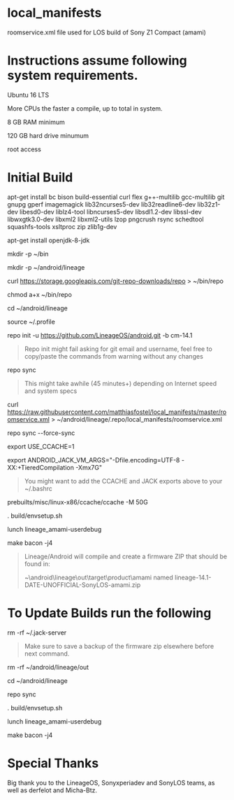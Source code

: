 # local_manifests
roomservice.xml file used for LOS build of Sony Z1 Compact (amami)

# Instructions assume following system requirements.

Ubuntu 16 LTS

More CPUs the faster a compile, up to total in system.

8 GB RAM minimum

120 GB hard drive minumum

root access

# Initial Build

apt-get install bc bison build-essential curl flex g++-multilib gcc-multilib git gnupg gperf imagemagick lib32ncurses5-dev lib32readline6-dev lib32z1-dev libesd0-dev liblz4-tool libncurses5-dev libsdl1.2-dev libssl-dev libwxgtk3.0-dev libxml2 libxml2-utils lzop pngcrush rsync schedtool squashfs-tools xsltproc zip zlib1g-dev

apt-get install openjdk-8-jdk

mkdir -p ~/bin

mkdir -p ~/android/lineage

curl https://storage.googleapis.com/git-repo-downloads/repo > ~/bin/repo

chmod a+x ~/bin/repo

cd ~/android/lineage

source ~/.profile

repo init -u https://github.com/LineageOS/android.git -b cm-14.1

> Repo init might fail asking for git email and username, feel free to copy/paste the commands from warning without any changes

repo sync

> This might take awhile (45 minutes+) depending on Internet speed and system specs

curl https://raw.githubusercontent.com/matthiasfostel/local_manifests/master/roomservice.xml > ~/android/lineage/.repo/local_manifests/roomservice.xml

repo sync --force-sync

export USE_CCACHE=1

export ANDROID_JACK_VM_ARGS="-Dfile.encoding=UTF-8 -XX:+TieredCompilation -Xmx7G"

> You might want to add the CCACHE and JACK exports above to your ~/.bashrc

prebuilts/misc/linux-x86/ccache/ccache -M 50G

. build/envsetup.sh

lunch lineage_amami-userdebug

make bacon -j4

> Lineage/Android will compile and create a firmware ZIP that should be found in:
>
> ~\android\lineage\out\target\product\amami named lineage-14.1-DATE-UNOFFICIAL-SonyLOS-amami.zip

# To Update Builds run the following

rm -rf ~/.jack-server

> Make sure to save a backup of the firmware zip elsewhere before next command.

rm -rf ~/android/lineage/out

cd ~/android/lineage

repo sync

. build/envsetup.sh

lunch lineage_amami-userdebug

make bacon -j4

# Special Thanks

Big thank you to the LineageOS, Sonyxperiadev and SonyLOS teams, as well as derfelot and Micha-Btz.
